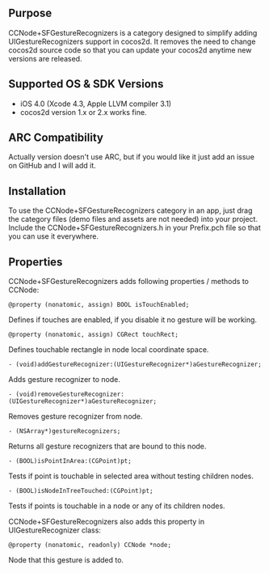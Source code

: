 Purpose
--------------

CCNode+SFGestureRecognizers is a category designed to simplify adding UIGestureRecognizers support in cocos2d. 
It removes the need to change cocos2d source code so that you can update your cocos2d anytime new versions are released.

Supported OS & SDK Versions
-----------------------------

* iOS 4.0 (Xcode 4.3, Apple LLVM compiler 3.1)
* cocos2d version 1.x or 2.x works fine.

ARC Compatibility
------------------

Actually version doesn't use ARC, but if you would like it just add an issue on GitHub and I will add it.

Installation
--------------

To use the CCNode+SFGestureRecognizers category in an app, just drag the category files (demo files and assets are not needed) into your project.
Include the CCNode+SFGestureRecognizers.h in your Prefix.pch file so that you can use it everywhere.

Properties
--------------
CCNode+SFGestureRecognizers adds following properties / methods to CCNode:

    @property (nonatomic, assign) BOOL isTouchEnabled;
Defines if touches are enabled, if you disable it no gesture will be working.    
    
    @property (nonatomic, assign) CGRect touchRect;
Defines touchable rectangle in node local coordinate space.

    - (void)addGestureRecognizer:(UIGestureRecognizer*)aGestureRecognizer;
Adds gesture recognizer to node.
    
    - (void)removeGestureRecognizer:(UIGestureRecognizer*)aGestureRecognizer;
Removes gesture recognizer from node.
    
    - (NSArray*)gestureRecognizers;
Returns all gesture recognizers that are bound to this node.

    - (BOOL)isPointInArea:(CGPoint)pt;
Tests if point is touchable in selected area without testing children nodes.    
    
    - (BOOL)isNodeInTreeTouched:(CGPoint)pt;
Tests if points is touchable in a node or any of its children nodes.

CCNode+SFGestureRecognizers also adds this property in UIGestureRecognizer class:

    @property (nonatomic, readonly) CCNode *node;
Node that this gesture is added to.


